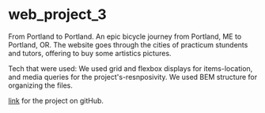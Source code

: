 # web_project_3
From Portland to Portland. An epic bicycle journey from Portland, ME to Portland, OR.
The website goes through the cities of practicum stundents and tutors, offering to buy some artistics pictures.

Tech that were used:
We used grid and flexbox displays for items-location, and media queries for the project's-resnposivity.
We used BEM structure for organizing the files.

[link](https://github.com/itamar-reiter/web_project_3) for the project on gitHub. 
